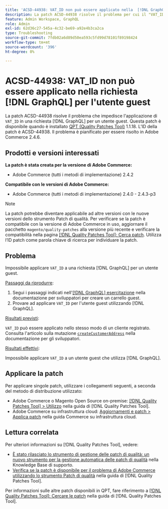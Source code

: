 ```yaml
---
title: 'ACSD-44938: VAT_ID non può essere applicato nella  [!DNL GraphQL] richiesta per l''utente ospite'
description: La patch ACSD-44938 risolve il problema per cui il "VAT_ID" non può essere applicato in una  [!DNL GraphQL] richiesta per un utente ospite. Questa patch è disponibile quando è installato [Quality Patches Tool (QPT)](https://experienceleague.adobe.com/it/docs/commerce-operations/tools/quality-patches-tool/quality-patches-tool-to-self-serve-quality-patches) 1.1.18. L’ID della patch è ACSD-44938. Il problema è pianificato per essere risolto in Adobe Commerce 2.4.6.
feature: Admin Workspace, GraphQL
role: Admin
exl-id: 62d36c27-545a-4c32-be69-a92e4b3ca2ca
type: Troubleshooting
source-git-commit: 7fdb02a6d89d50ea593c5fd99d78101f89198424
workflow-type: tm+mt
source-wordcount: '396'
ht-degree: 0%

---
```


# ACSD-44938: VAT_ID non può essere applicato nella richiesta [!DNL GraphQL] per l&#39;utente guest

La patch ACSD-44938 risolve il problema che impedisce l&#39;applicazione di `VAT_ID` in una richiesta [!DNL GraphQL] per un utente guest. Questa patch è disponibile quando è installato [QPT (Quality Patches Tool)](https://experienceleague.adobe.com/it/docs/commerce-operations/tools/quality-patches-tool/quality-patches-tool-to-self-serve-quality-patches) 1.1.18. L’ID della patch è ACSD-44938. Il problema è pianificato per essere risolto in Adobe Commerce 2.4.6.

## Prodotti e versioni interessati

**La patch è stata creata per la versione di Adobe Commerce:**

* Adobe Commerce (tutti i metodi di implementazione) 2.4.2

**Compatibile con le versioni di Adobe Commerce:**

* Adobe Commerce (tutti i metodi di implementazione) 2.4.0 - 2.4.3-p3

>[!NOTE]
>
>La patch potrebbe diventare applicabile ad altre versioni con le nuove versioni dello strumento Patch di qualità. Per verificare se la patch è compatibile con la versione di Adobe Commerce in uso, aggiornare il pacchetto `magento/quality-patches` alla versione più recente e verificare la compatibilità nella pagina [[!DNL Quality Patches Tool]: Cerca patch](https://experienceleague.adobe.com/it/docs/commerce-operations/tools/quality-patches-tool/quality-patches-tool-to-self-serve-quality-patches). Utilizza l’ID patch come parola chiave di ricerca per individuare la patch.

## Problema

Impossibile applicare `VAT_ID` a una richiesta [!DNL GraphQL] per un utente guest.

<u>Passaggi da riprodurre</u>:

1. Segui i passaggi indicati nell&#39;[[!DNL GraphQL] esercitazione](https://developer.adobe.com/commerce/webapi/graphql/tutorials/checkout/) nella documentazione per sviluppatori per creare un carrello guest.
1. Provare ad applicare `VAT_ID` per l&#39;utente guest utilizzando [!DNL GraphQL].

<u>Risultati previsti</u>:

`VAT_ID` può essere applicato nello stesso modo di un cliente registrato. Consulta l&#39;articolo sulla mutazione [`createCustomerAddress`](https://developer.adobe.com/commerce/webapi/graphql/schema/customer/mutations/create-address/) nella documentazione per gli sviluppatori.

<u>Risultati effettivi</u>:

Impossibile applicare `VAT_ID` a un utente guest che utilizza [!DNL GraphQL].

## Applicare la patch

Per applicare singole patch, utilizzare i collegamenti seguenti, a seconda del metodo di distribuzione utilizzato:

* Adobe Commerce o Magento Open Source on-premise: [[!DNL Quality Patches Tool] > Utilizzo](/help/tools/quality-patches-tool/usage.md) nella guida di [!DNL Quality Patches Tool].
* Adobe Commerce su infrastruttura cloud: [Aggiornamenti e patch > Applica patch](https://experienceleague.adobe.com/docs/commerce-cloud-service/user-guide/develop/upgrade/apply-patches.html?lang=it) nella guida Commerce su infrastruttura cloud.

## Lettura correlata

Per ulteriori informazioni su [!DNL Quality Patches Tool], vedere:

* [È stato rilasciato lo strumento di gestione delle patch di qualità: un nuovo strumento per la gestione automatica delle patch di qualità](https://experienceleague.adobe.com/it/docs/commerce-operations/tools/quality-patches-tool/quality-patches-tool-to-self-serve-quality-patches) nella Knowledge Base di supporto.
* [Verifica se la patch è disponibile per il problema di Adobe Commerce utilizzando lo strumento Patch di qualità](/help/tools/quality-patches-tool/patches-available-in-qpt/check-patch-for-magento-issue-with-magento-quality-patches.md) nella guida di [!DNL Quality Patches Tool].

Per informazioni sulle altre patch disponibili in QPT, fare riferimento a [[!DNL Quality Patches Tool]: Cercare le patch](https://experienceleague.adobe.com/tools/commerce-quality-patches/index.html?lang=it) nella guida di [!DNL Quality Patches Tool].
